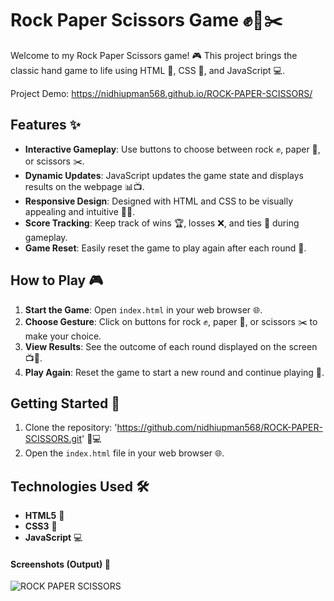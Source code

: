 # Rock Paper Scissors Game ✊📄✂️

Welcome to my Rock Paper Scissors game! 🎮 This project brings the classic hand game to life using HTML 📝, CSS 🎨, and JavaScript 💻.

Project Demo: https://nidhiupman568.github.io/ROCK-PAPER-SCISSORS/

## Features ✨

- **Interactive Gameplay**: Use buttons to choose between rock ✊, paper 📄, or scissors ✂️.
- **Dynamic Updates**: JavaScript updates the game state and displays results on the webpage 📊📺.
- **Responsive Design**: Designed with HTML and CSS to be visually appealing and intuitive 🌟📱.
- **Score Tracking**: Keep track of wins 🏆, losses ❌, and ties 🤝 during gameplay.
- **Game Reset**: Easily reset the game to play again after each round 🔄.

## How to Play 🎮

1. **Start the Game**: Open `index.html` in your web browser 🌐.
2. **Choose Gesture**: Click on buttons for rock ✊, paper 📄, or scissors ✂️ to make your choice.
3. **View Results**: See the outcome of each round displayed on the screen 📺🎉.
4. **Play Again**: Reset the game to start a new round and continue playing 🔄.

## Getting Started 🚀

1. Clone the repository: 'https://github.com/nidhiupman568/ROCK-PAPER-SCISSORS.git' 📁💻
2. Open the `index.html` file in your web browser 🌐.

## Technologies Used 🛠️

- **HTML5** 📝
- **CSS3** 🎨
- **JavaScript** 💻

#### Screenshots (Output) 📸

![ROCK PAPER SCISSORS](https://github.com/nidhiupman568/ROCK-PAPER-SCISSORS/assets/130860182/2a565be7-5b14-43bd-bd4e-2643458fcdca)
